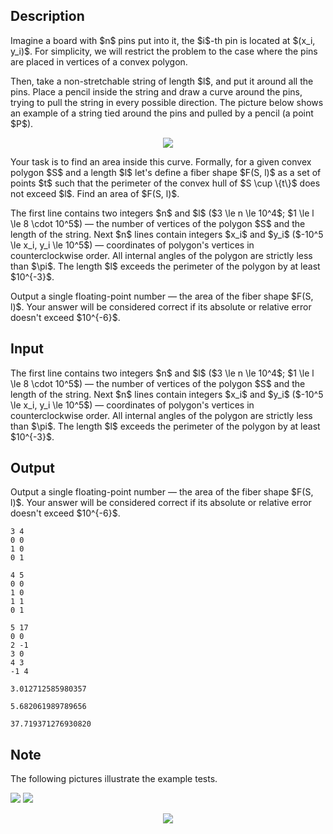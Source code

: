 ## Description

<div><p>Imagine a board with $n$ pins put into it, the $i$-th pin is located at $(x_i, y_i)$. For simplicity, we will restrict the problem to the case where the pins are placed in vertices of a convex polygon.</p><p>Then, take a non-stretchable string of length $l$, and put it around all the pins. Place a pencil inside the string and draw a curve around the pins, trying to pull the string in every possible direction. The picture below shows an example of a string tied around the pins and pulled by a pencil (a point $P$).</p><center> <img class="tex-graphics" src="file://nGr7Bq6g.png" style="max-width: 100.0%;max-height: 100.0%;"> </center><p>Your task is to find an area inside this curve. Formally, for a given convex polygon $S$ and a length $l$ let's define a <span class="tex-font-style-underline">fiber shape</span> $F(S, l)$ as a set of points $t$ such that the perimeter of the convex hull of $S \cup \{t\}$ does not exceed $l$. Find an area of $F(S, l)$.</p></div><div class="input-specification"><p>The first line contains two integers $n$ and $l$ ($3 \le n \le 10^4$; $1 \le l \le 8 \cdot 10^5$)&nbsp;— the number of vertices of the polygon $S$ and the length of the string. Next $n$ lines contain integers $x_i$ and $y_i$ ($-10^5 \le x_i, y_i \le 10^5$)&nbsp;— coordinates of polygon's vertices in counterclockwise order. All internal angles of the polygon are strictly less than $\pi$. The length $l$ exceeds the perimeter of the polygon by at least $10^{-3}$.</p></div><div class="output-specification"><p>Output a single floating-point number&nbsp;— the area of the fiber shape $F(S, l)$. Your answer will be considered correct if its absolute or relative error doesn't exceed $10^{-6}$. </p></div>

## Input

<p>The first line contains two integers $n$ and $l$ ($3 \le n \le 10^4$; $1 \le l \le 8 \cdot 10^5$)&nbsp;— the number of vertices of the polygon $S$ and the length of the string. Next $n$ lines contain integers $x_i$ and $y_i$ ($-10^5 \le x_i, y_i \le 10^5$)&nbsp;— coordinates of polygon's vertices in counterclockwise order. All internal angles of the polygon are strictly less than $\pi$. The length $l$ exceeds the perimeter of the polygon by at least $10^{-3}$.</p>

## Output

<p>Output a single floating-point number&nbsp;— the area of the fiber shape $F(S, l)$. Your answer will be considered correct if its absolute or relative error doesn't exceed $10^{-6}$. </p>





```input1
3 4
0 0
1 0
0 1
```




```input2
4 5
0 0
1 0
1 1
0 1
```




```input3
5 17
0 0
2 -1
3 0
4 3
-1 4
```




```output1
3.012712585980357
```




```output2
5.682061989789656
```




```output3
37.719371276930820
```



## Note

<p>The following pictures illustrate the example tests.</p><p><img class="tex-graphics" src="file://mOlbJQEW.png" style="max-width: 100.0%;max-height: 100.0%;"> <img class="tex-graphics" src="file://YycwUtRG.png" style="max-width: 100.0%;max-height: 100.0%;"></p><center> <img class="tex-graphics" src="file://EOilGMo8.png" style="max-width: 100.0%;max-height: 100.0%;"> </center>
